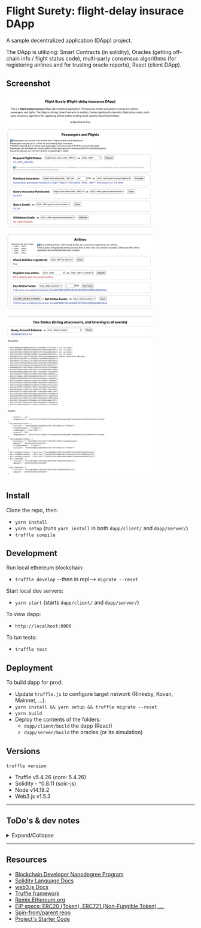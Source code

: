 # Flight Surety: flight-delay insurace DApp

A sample decentralized application (DApp) project.

The DApp is utilizing: Smart Contracts (in solidity), Oracles (getting off-chain info / flight status code), multi-party consensus algorithms (for registering airlines and for trusting oracle reports), React (client DApp).

## Screenshot

![Screenshot](./screenshot.png)

## Install

Clone the repo, then:

- `yarn install`
- `yarn setup` (runs `yarn install` in both `dapp/client/` and `dapp/server/`)
- `truffle compile`

## Development

Run local ethereum blockchain:

- `truffle develop` --then in repl--> `migrate --reset`

Start local dev servers:

- `yarn start` (starts `dapp/client/` and `dapp/server/`)

To view dapp:

- `http://localhost:8000`

To tun tests:

- `truffle test`

## Deployment

To build dapp for prod:

- Update `truffle.js` to configure target network (Rinkeby, Kovan, Mainnet, …).
- `yarn install && yarn setup && truffle migrate --reset`
- `yarn build`
- Deploy the contents of the folders:
  - `dapp/client/build` the dapp (React)
  - `dapp/server/build` the oracles (or its simulation)

## Versions

`truffle version`

- Truffle v5.4.26 (core: 5.4.26)
- Solidity - ^0.8.11 (solc-js)
- Node v14.18.2
- Web3.js v1.5.3

---

## ToDo's & dev notes

<details>
<summary>Expand/Collapse</summary>

Rubrics: https://review.udacity.com/#!/rubrics/3609/view

- [ ] Separation of Concerns, Operational Control and “Fail Fast”
  - [ ] FlightSuretyData.sol for data persistence
  - [~] FlightSuretyApp.sol for app logic and oracles code
  - [x] Passenger can purchase insurance for flight
  - [x] DAPP Triggers contract to request flight status update
  - [x] A server app has been created for simulating oracle behavior. Server can be launched with “npm run server”
  - [x] operational status control implemented
  - [x] Contract functions “fail fast” by having a majority of “require()” calls at the beginning of function body
- [x] Airlines (Demonstrated either with Truffle test or by making call from client Dapp)
      First airline is registered when contract is deployed
  - [x] Only existing airline may register a new airline until there are at least four airlines registered
  - [x] Registration of fifth and subsequent airlines requires multi-party consensus of 50% of registered airlines
  - [x] Airline can be registered, but does not participate in contract until it submits funding of 10 ether (make sure it is not 10 wei)
- [ ] Passengers
  - [x] Passengers can choose from a fixed list of flight numbers and departures that are defined in the Dapp client
  - [x] Your UI implementation should include:
    - [~] Fields for Airline Address and Airline Name
    - [x] Amount of funds to send/which airline to send to
    - [x] Ability to purchase flight insurance for no more than 1 ether
  - [x] Passengers may pay up to 1 ether for purchasing flight insurance
  - [x] If flight is delayed due to airline fault, passenger receives credit of 1.5X the amount they paid
  - [x] Passenger can withdraw any funds owed to them as a result of receiving credit for insurance payout (Insurance payouts are not sent directly to passenger’s wallet)
- [x] Oracles (Server App)
  - [x] Oracle functionality is implemented in the server app
  - [x] Upon startup, 20+ oracles are registered and their assigned indexes are persisted in memory
  - [x] Update flight status requests from client Dapp result in OracleRequest event emitted by Smart Contract that is captured by server (displays on console and handled in code)
    - [x] Display nicely in console
  - [x] Server will loop through all registered oracles, identify those oracles for which the OracleRequest event applies, and respond by calling into FlightSuretyApp contract with random status code of Unknown (0), On Time (10) or Late Airline (20), Late Weather (30), Late Technical (40), or Late Other (50)

```
Truffle Develop started at http://127.0.0.1:8545/

Accounts:
(0) 0x6c0ebe2a2cdbea429fd3719f56fb57d7719396f7
(1) 0xcedbf6b6f39e7ab84df5d7d881e08d8ed8918aa4
(2) 0xecc93d9486493ed1022298d1f43305ab85b1ea70
(3) 0xb18315b66fe92ddfca9ee612eac49ea8892fc921
(4) 0xc6be1fc5561b17f70dc78d78451f1a4b6b6d44a0
(5) 0x856c403fe86973212b0956d1a4ef96ee46998279
(6) 0x0ed950732365c5a73f1e80a007d83de8868cd842
(7) 0x221dc327df53f4eb38c44983a9c1a45c9b39a885
(8) 0x562933147d9fa48f3d411b0a50d16655662719f7
(9) 0xbb4e8595165a7d80a0719d405c9293422188ad68
(10) 0xae5c78baa54631a4affd3a187814d28ed5710dbd
(11) 0x3eccfbc8aad6d993a41ec1393889fe5142189b7b
(12) 0xb37b5cd3773651d723a60c00e7a4ee31bd0e2cca
(13) 0x49075b6bd16f93c9b9d639e492631f5121232078
(14) 0xbbba7fd5edc6f2d572521dc5cbc4ac8c45cdc85c
(15) 0x20c2feb389204e52f0a3e67ef58e56d77b8888c2
(16) 0xcd383c29f1fa94f430d8fffaad0829540fe2fad7
(17) 0xf4c724a1bc594bb634c4f9ce73f5f54dc1e17af2
(18) 0xea6c94987472b2be715f3521cb36fd76ac65a8d1
(19) 0x4d8c2e2d653140339575ed83677a6ff7615944e7
(20) 0xf6865c7f32dd2cad8926617c8b03b0694b131bd7
(21) 0x472bc8dcbc6e98a0fadd5f6eb3d696d3546eb29e
(22) 0xabc905d85883ea9a850b9ffb93a3303c1adf23bd
(23) 0xb4efc1d193e2374848a3215fb0d494ec0f2148ba
(24) 0x09b32754dae8f249b3dd8146d7a992aabb875f07
(25) 0x057215a976cf91fc4c9f9cffe2e20947a3b68660
(26) 0x61e57efa68bd24c0134240247d26c36125380e98
(27) 0x3eeee3df65801c1e2e066497ea96e34125a55741
(28) 0x283bbe7817ab5a0612b1726b01e54b0ab7a172a9
(29) 0x3301cdf79a69b47bd3bec2f2d2983c1341c1f84e
(30) 0x29341c7f4a5e7a01ad565af00facc7d45128542f
(31) 0x2211d20b6284a2e31510b01c62ebfe4ded585243
(32) 0x467829a222351dde5abaaa63f179c6b6b2727692
(33) 0x603e65a6609edd58f2dfcba67997cff478fc0c29
(34) 0x3d4ec5cc6a52bb16335f506f58e3d72b8b735ef9
(35) 0xf98425e9406dfae74db24323d736ab5a491c3aca

Private Keys:
(0) 3cc0e244320ddaf8e75599658cc45c661f018f5f6be11041b437003ace718ffb
(1) 230a67b5af837196cb1ee09d269c4f951f40528b6427016d3f5e3df1e9518055
(2) 8696706a4c9bd0e5afd4cbe514f804458d5901018ea2dad7e133d7bc80edbf12
(3) eec853c17c4d1c3ccbac5f66888d8e44aec8f04af52295fb193b150f18b486f9
(4) 68ea4a079c866ea7faca04c4a9d94e6d99cc88ac223191301562f27eb9408f69
(5) 4f2aff774e13d9f1ad84fb8f5556df45be986cd42d9b81a7d4db8f2297c562b4
(6) b1cb456b379df1987c7cbcd9cf10017ac131fe09b3b966bb80e6be93c75f20d9
(7) 3bf3814d786c313c146670170a37be202ee901035597bd9d590675691bb45df7
(8) 8ac80df52d0454e65be245118f18d252312baa56e3ec0621b004b78395853033
(9) 43a99baa8e8247c448140472c1b7b70f3b115f84fb7b20a7b654016cdaa581c1
(10) 0992962f3869e028db50dd0cee1d81720b610ef4b7d4cff2173f65dd6ba0caca
(11) 26e33102774f8636e412f29101aba17f060aeb59cb08d5ddb61e3df4d7fe2dff
(12) fab49113b144835f6456eb8af88ed45540e9f16ce144d9a300246b7fd619e2aa
(13) 70f858f0db3ff0cbe6cbd611107faa1aa33aa7c4b2f621c1ba23b98e52f6b4d4
(14) 91af45fe7d1c3f3df0472b78f6ee9de2fc0811b226d0e01e0c44a7472757e2d2
(15) b4d5df65a13d81693d817cb943a59764a6569c2745db5ccd33ee77845df99a85
(16) 7d9fda618f8efc7c496807038c4b5bc5edbd88cdab3355079dbba6e6327fae3f
(17) ea21c39ed169fce55300defc03362f31a8cacb53d2f99c6d13ebb088fb656084
(18) cd77d84fcb53e564fb8916d522abe9cc95cf2d069a296ce0e581933d94a52b08
(19) 46149dee33ac096df9bd4d4ffeec597c4c73e13223e874c1cbc73bab8fe8e509
(20) 63a3588083493ea1986ad2d70c15b0fdc1d44be306349e07a3905f0a80c67cea
(21) 5db8ed4d9a7241ff340e0e22163042f998f7d499f0f4e0d5f83f14d0f94fa046
(22) 40b611385ec0f5cc21dfb2d8d81dc3dec33c4a38b920f64c474dd3e6a9149e40
(23) b8fd125efd8fa9d9c78edfd7d9b986bbc3914f755580b34f2c4147fc59dea01c
(24) b54b0c27e1285bd6fdfa69dd881fb94c6b95d5abd0e9be890a742ba9448ba968
(25) 14b39f02ec85045c3028821d6ca8860b88f87c2702a611314d7dbec2ae4ec27b
(26) db0641a9a8969458cab9ee098118abfec773c674471615e3d081bdc908a93a1e
(27) a7aeaba2675e393484108c91efef153ee19ebb7346d8b2cd1ed6cea2e2bd5250
(28) 88453afdb69e0fc34481160b888ca9f18e4137a552ac1464e23662dfe679b442
(29) e36a16047a7e6af49fab32f80c5a8d8059c8fb40d75579c55aafdeacb7284ee4
(30) d30fa1696f803e5007f81f12542e0083a19afbb527c3b7a1d6a568a7d268fed5
(31) 2cbd3b0c120670fa9c2383e7c0fbbe19c00fea4ffd36a55366a5d9aa4deefd08
(32) 328ea546c3044b9c9eef5dd5ab37f7cd4a2da326ab59c837693334ae3fde8a9e
(33) cbaff751d505029028bd0baa359d32b913b72b4c42dfd96d095c95c13901280d
(34) e3153fe8ba688bb6ef0e25f7099322557f506c00f6f5df13a5760c4b4550842d
(35) 81c4cba8837a9ba2a8c5a7ab5a9844120690356be213face19db6753519fec67
```

</details>

---

## Resources

- [Blockchain Developer Nanodegree Program](https://udacity.com/course/nd1309)
- [Solidity Language Docs](https://docs.soliditylang.org)
- [web3.js Docs](https://web3js.readthedocs.io)
- [Truffle framework](http://trufflesuite.com)
- [Remix.Ethereum.org](https://remix.ethereum.org)
- [EIP specs: ERC20 (Token), ERC721 (Non-Fungible Token), …](https://eips.ethereum.org/erc)
- [Spin-from/parent repo](https://github.com/hossam-magdy/web3/tree/9150752/L5.Project-FlightSurety)
- [Project's Starter Code](https://github.com/udacity/FlightSurety/tree/28a78bc)
